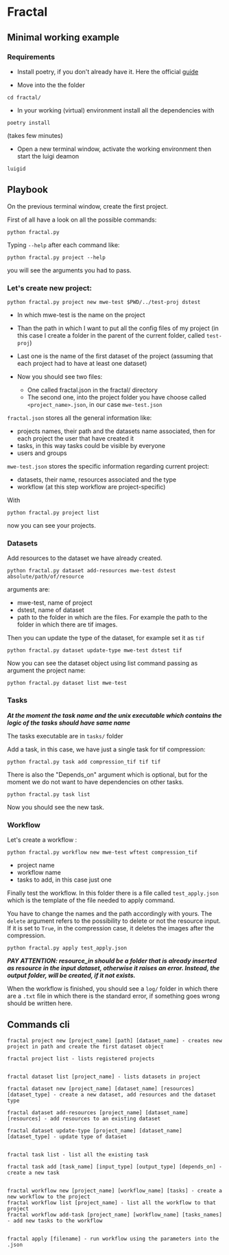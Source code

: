 # Fractal
## Minimal working example

### Requirements

- Install poetry, if you don't already have it. Here the official [guide](https://python-poetry.org/docs/) 

- Move into the the folder
```
cd fractal/
```
- In your working (virtual) environment install all the dependencies with 

```
poetry install 
```
(takes few minutes)

- Open a new terminal window, activate the working environment then start the luigi deamon

```
luigid
```

## Playbook

On the previous terminal window, create the first project.

First of all have a look on all the possible 
commands:

```
python fractal.py
```

Typing ```--help``` after each command like:

```
python fractal.py project --help
```
you will see the arguments you had to pass.

### Let's create new project:

```
python fractal.py project new mwe-test $PWD/../test-proj dstest
```
   - In which mwe-test is the name on the project
   - Than the path in which I want to put all the config files of my project (in this case I create a folder in the parent of the current folder, called ```test-proj```)
   - Last one is the name of the first dataset of the project (assuming that each project had to have at least one dataset)

- Now you should see two files:
   - One called fractal.json in the fractal/ directory 
   - The second one, into the project folder you have choose called ```<project_name>.json```, in our case ```mwe-test.json```

```fractal.json``` stores all the general information like:
 - projects names, their path and the datasets name associated, then for each project the user that have created it
 - tasks, in this way tasks could be visible by everyone
 - users and groups 

```mwe-test.json``` stores the specific information regarding current project:
 - datasets, their name, resources associated and the type
 - workflow (at this step workflow are project-specific)

With 

```
python fractal.py project list 
```
now you can see your projects. 

### Datasets
Add resources to the dataset we have already created. 

```
python fractal.py dataset add-resources mwe-test dstest absolute/path/of/resource
```

arguments are:
 - mwe-test, name of project
 - dstest, name of dataset
 - path to the folder in which are the files. For example the path to the folder in which there are tif images. 

 Then you can update the type of the dataset, for example set it as ```tif```

```
python fractal.py dataset update-type mwe-test dstest tif
```

Now you can see the dataset object using list command passing as argument the project name:

```
python fractal.py dataset list mwe-test
```

### Tasks

***At the moment the task name and the unix executable which contains the logic of the tasks should have same name***

The tasks executable are in ```tasks/``` folder

Add a task, in this case, we have just a single task for tif compression:

```
python fractal.py task add compression_tif tif tif
```

There is also the "Depends_on" argument which is optional, but for the moment we do not want to have dependencies on other tasks.

```
python fractal.py task list 
```
Now you should see the new task. 

### Workflow
Let's create a workflow :

```
python fractal.py workflow new mwe-test wftest compression_tif
```

 - project name 
 - workflow name 
 - tasks to add, in this case just one


Finally test the workflow.
In this folder there is a file called ```test_apply.json``` which is the template of the file needed to apply command. 

You have to change the names and the path accordingly with yours. 
The ```delete``` argument refers to the possibility to delete or not the resource input. If it is set to ```True```, in the compression case, it deletes the images after the compression.
 
```
python fractal.py apply test_apply.json
```

***PAY ATTENTION:
resource_in should be a folder that is already 
inserted as resource in the input dataset, otherwise it raises an error.
Instead, the output folder, will be created, if it not exists.***

When the workflow is finished, you should see a ```log/``` folder in which there are a ```.txt``` file in which there is the standard error, if something goes wrong should be written here. 


## Commands cli

```
fractal project new [project_name] [path] [dataset_name] - creates new project in path and create the first dataset object

fractal project list - lists registered projects


fractal dataset list [project_name] - lists datasets in project

fractal dataset new [project_name] [dataset_name] [resources] [dataset_type] - create a new dataset, add resources and the dataset type

fractal dataset add-resources [project_name] [dataset_name] [resources] - add resources to an existing dataset

fractal dataset update-type [project_name] [dataset_name] [dataset_type] - update type of dataset


fractal task list - list all the existing task

fractal task add [task_name] [input_type] [output_type] [depends_on] - create a new task


fractal workflow new [project_name] [workflow_name] [tasks] - create a new workflow to the project
fractal workflow list [project_name] - list all the workflow to that project
fractal workflow add-task [project_name] [workflow_name] [tasks_names] - add new tasks to the workflow 


fractal apply [filename] - run workflow using the parameters into the .json
```
